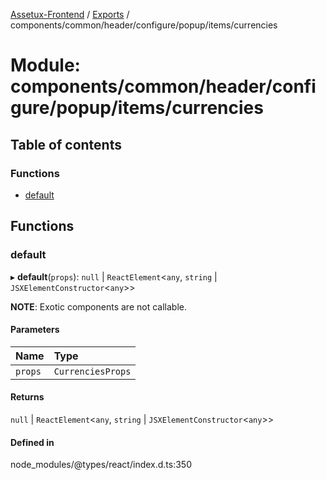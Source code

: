 [Assetux-Frontend](../README.md) / [Exports](../modules.md) / components/common/header/configure/popup/items/currencies

# Module: components/common/header/configure/popup/items/currencies

## Table of contents

### Functions

- [default](components_common_header_configure_popup_items_currencies.md#default)

## Functions

### default

▸ **default**(`props`): ``null`` \| `ReactElement`<`any`, `string` \| `JSXElementConstructor`<`any`\>\>

**NOTE**: Exotic components are not callable.

#### Parameters

| Name | Type |
| :------ | :------ |
| `props` | `CurrenciesProps` |

#### Returns

``null`` \| `ReactElement`<`any`, `string` \| `JSXElementConstructor`<`any`\>\>

#### Defined in

node_modules/@types/react/index.d.ts:350
